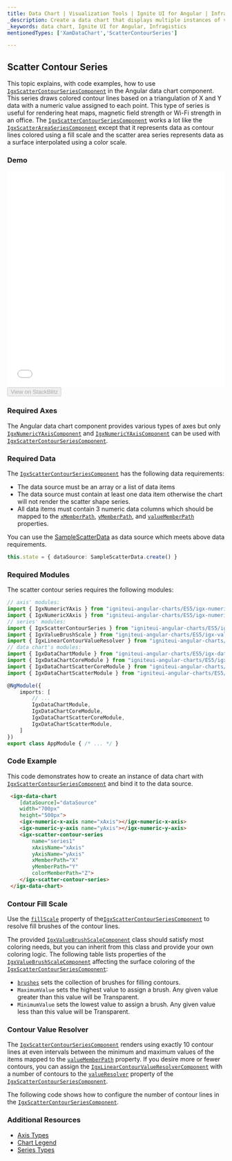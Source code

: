 ```yaml
---
title: Data Chart | Visualization Tools | Ignite UI for Angular | Infragistics | Scatter Contour
_description: Create a data chart that displays multiple instances of visual elements in the same plot area in order to create composite chart views.
_keywords: data chart, Ignite UI for Angular, Infragistics
mentionedTypes: ['XamDataChart','ScatterContourSeries']

---
```


## Scatter Contour Series

This topic explains, with code examples, how to use  [`IgxScatterContourSeriesComponent`](datachart_series_types_scatter_contour.md) in the Angular data chart component. This series
draws colored contour lines based on a triangulation of X and Y data with a numeric value assigned to each point. This type of series is useful for rendering heat maps, magnetic field strength or Wi-Fi strength in an office. The [`IgxScatterContourSeriesComponent`](datachart_series_types_scatter_contour.md) works a lot like the [`IgxScatterAreaSeriesComponent`](datachart_series_types_scatter_contour.md) except that it represents data as contour lines colored using a fill scale and the scatter area series represents data as a surface interpolated using a color scale.

### Demo

<div class="sample-container loading" style="height: 500px">
    <iframe id="data-chart-type-contour-series-iframe" src='{environment:demosBaseUrl}/charts/data-chart-type-contour-series' width="100%" height="100%" seamless frameBorder="0" onload="onXPlatSampleIframeContentLoaded(this);"></iframe>
</div>
<div>
    <button data-localize="stackblitz" disabled class="stackblitz-btn" data-iframe-id="data-chart-type-contour-series-iframe" data-demos-base-url="{environment:demosBaseUrl}">View on StackBlitz
    </button>
</div>

<div class="divider--half"></div>

### Required Axes

The Angular data chart component provides various types of axes but only [`IgxNumericYAxisComponent`](datachart_series_types_scatter_contour.md) and [`IgxNumericYAxisComponent`](datachart_series_types_scatter_contour.md) can be used with [`IgxScatterContourSeriesComponent`](datachart_series_types_scatter_contour.md).

### Required Data

The [`IgxScatterContourSeriesComponent`](datachart_series_types_scatter_contour.md) has the following data requirements:

-   The data source must be an array or a list of data items
-   The data source must contain at least one data item otherwise the chart will not render the scatter shape series.
-   All data items must contain 3 numeric data columns which should be mapped to the [`xMemberPath`](datachart_series_types_scatter_contour.md), [`yMemberPath`](datachart_series_types_scatter_contour.md), and [`valueMemberPath`](datachart_series_types_scatter_contour.md) properties.

You can use the [SampleScatterData](datachart_data_sources_scatter.md) as data source which meets above data requirements.

```ts
this.state = { dataSource: SampleScatterData.create() }
```

### Required Modules

The scatter contour series requires the following modules:

```ts
// axis' modules:
import { IgxNumericYAxis } from "igniteui-angular-charts/ES5/igx-numeric-y-axis";
import { IgxNumericXAxis } from "igniteui-angular-charts/ES5/igx-numeric-x-axis";
// series' modules:
import { IgxScatterContourSeries } from "igniteui-angular-charts/ES5/igx-scatter-contour-series";
import { IgxValueBrushScale } from "igniteui-angular-charts/ES5/igx-value-brush-scale";
import { IgxLinearContourValueResolver } from "igniteui-angular-charts/ES5/igx-linear-contour-value-resolver";
// data chart's modules:
import { IgxDataChartModule } from "igniteui-angular-charts/ES5/igx-data-chart-module";
import { IgxDataChartCoreModule } from "igniteui-angular-charts/ES5/igx-data-chart-core-module";
import { IgxDataChartScatterCoreModule } from "igniteui-angular-charts/ES5/igx-data-chart-scatter-core-module";
import { IgxDataChartScatterModule } from "igniteui-angular-charts/ES5/igx-data-chart-scatter-module";

@NgModule({
    imports: [
        // ...
        IgxDataChartModule,
        IgxDataChartCoreModule,
        IgxDataChartScatterCoreModule,
        IgxDataChartScatterModule,
    ]
})
export class AppModule { /* ... */ }
```

### Code Example

This code demonstrates how to create an instance of data chart with  [`IgxScatterContourSeriesComponent`](datachart_series_types_scatter_contour.md) and bind it to the data source.

```html
 <igx-data-chart
    [dataSource]="dataSource"
    width="700px"
    height="500px">
    <igx-numeric-x-axis name="xAxis"></igx-numeric-x-axis>
    <igx-numeric-y-axis name="yAxis"></igx-numeric-y-axis>
    <igx-scatter-contour-series
        name="series1"
        xAxisName="xAxis"
        yAxisName="yAxis"
        xMemberPath="X"
        yMemberPath="Y"
        colorMemberPath="Z">
    </igx-scatter-contour-series>
 </igx-data-chart>
```

### Contour Fill Scale

Use the [`fillScale`](datachart_series_types_scatter_contour.md) property of the[`IgxScatterContourSeriesComponent`](datachart_series_types_scatter_contour.md) to resolve fill brushes of the contour lines.

The provided [`IgxValueBrushScaleComponent`](datachart_series_types_scatter_contour.md) class should satisfy most coloring needs, but you can inherit from this class and provide your own coloring logic. The following table lists properties of the [`IgxValueBrushScaleComponent`](datachart_series_types_scatter_contour.md) affecting the surface coloring of the [`IgxScatterContourSeriesComponent`](datachart_series_types_scatter_contour.md):

-   [`brushes`](datachart_series_types_scatter_contour.md) sets the collection of brushes for filling contours.
-   `MaximumValue` sets the highest value to assign a brush. Any given value greater than this value will be Transparent.
-   `MinimumValue` sets the lowest value to assign a brush. Any given value less than this value will be Transparent.

### Contour Value Resolver

The [`IgxScatterContourSeriesComponent`](datachart_series_types_scatter_contour.md) renders using exactly 10 contour lines at even intervals between the minimum and maximum values of the items mapped to the [`valueMemberPath`](datachart_series_types_scatter_contour.md) property. If you desire more or fewer contours, you can assign the [`IgxLinearContourValueResolverComponent`](datachart_series_types_scatter_contour.md) with a number of contours to the [`valueResolver`](datachart_series_types_scatter_contour.md) property of the [`IgxScatterContourSeriesComponent`](datachart_series_types_scatter_contour.md).

The following code shows how to configure the number of contour lines in the [`IgxScatterContourSeriesComponent`](datachart_series_types_scatter_contour.md).

### Additional Resources

-   [Axis Types](datachart_axis_types.md)
-   [Chart Legend](datachart_chart_legends.md)
-   [Series Types](datachart_series_types.md)
